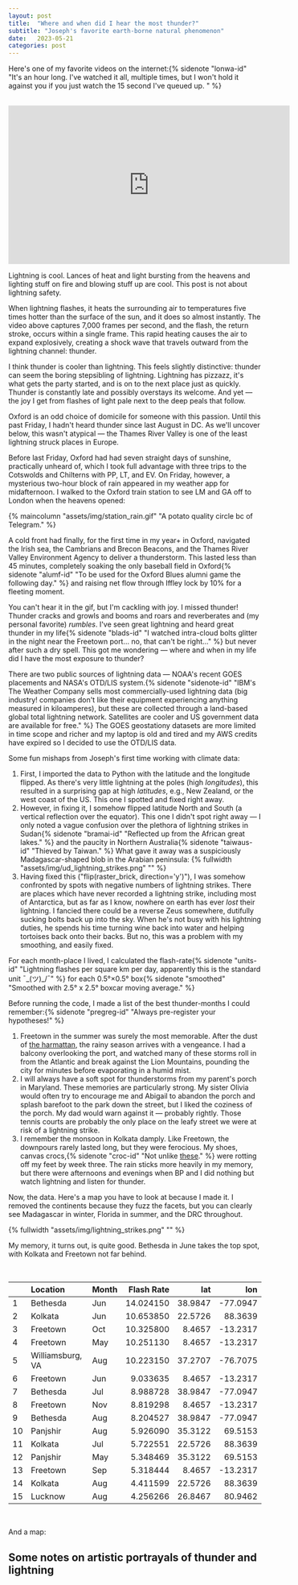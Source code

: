 ```yaml
---
layout: post
title:  "Where and when did I hear the most thunder?"
subtitle: "Joseph's favorite earth-borne natural phenomenon"
date:   2023-05-21
categories: post
---
```


Here's one of my favorite videos on the internet:{% sidenote "lonwa-id" "It's an hour long. I've watched it all, multiple times, but I won't hold it against you if you just watch the 15 second I've queued up. " %}

<br>

<iframe width="560" height="315" src="https://www.youtube.com/embed/2QRjwEYr9E8?start=1016" title="YouTube video player" frameborder="0" allow="accelerometer; autoplay; clipboard-write; encrypted-media; gyroscope; picture-in-picture; web-share" allowfullscreen></iframe>

<br> 

Lightning is cool. Lances of heat and light bursting from the heavens and lighting stuff on fire and blowing stuff up are cool. This post is not about lightning safety. 

When lightning flashes, it heats the surrounding air to temperatures five times hotter than the surface of the sun, and it does so almost instantly. The video above captures 7,000 frames per second, and the flash, the return stroke, occurs within a single frame. This rapid heating causes the air to expand explosively, creating a shock wave that travels outward from the lightning channel: thunder. 

I think thunder is cooler than lightning. This feels slightly distinctive: thunder can seem the boring stepsibling of lightning. Lightning has pizzazz, it's what gets the party started, and is on to the next place just as quickly. Thunder is constantly late and possibly overstays its welcome. And yet — the joy I get from flashes of light pale next to the deep peals that follow.

Oxford is an odd choice of domicile for someone with this passion. Until this past Friday, I hadn't heard thunder since last August in DC. As we'll uncover below, this wasn't atypical — the Thames River Valley is one of the least lightning struck places in Europe. 

Before last Friday, Oxford had had seven straight days of sunshine, practically unheard of, which I took full advantage with three trips to the Cotswolds and Chilterns with PP, LT, and EV. On Friday, however, a mysterious two-hour block of rain appeared in my weather app for midafternoon. I walked to the Oxford train station to see LM and GA off to London when the heavens opened: 

{% maincolumn "assets/img/station_rain.gif" "A potato quality circle bc of Telegram." %}

A cold front had finally, for the first time in my year+ in Oxford, navigated the Irish sea, the Cambrians and Brecon Beacons, and the Thames River Valley Environment Agency to deliver a thunderstorm. This lasted less than 45 minutes, completely soaking the only baseball field in Oxford{% sidenote "alumf-id" "To be used for the Oxford Blues alumni game the following day." %} and raising net flow through Iffley lock by 10% for a fleeting moment. 

You can't hear it in the gif, but I'm cackling with joy. I missed thunder! Thunder cracks and growls and booms and roars and reverberates and (my personal favorite) *rumbles*. I've seen great lightning and heard great thunder in my life{% sidenote "blads-id" "I watched intra-cloud bolts glitter in the night near the Freetown port... no, that can't be right..." %} but never after such a dry spell. This got me wondering — where and when in my life did I have the most exposure to thunder? 

There are two public sources of lightning data — NOAA's recent GOES placements and NASA's OTD/LIS system.{% sidenote "sidenote-id" "IBM's The Weather Company sells most commercially-used lightning data (big industry! companies don't like their equipment experiencing anything measured in kiloamperes), but these are collected through a land-based global total lightning network. Satellites are cooler and US government data are available for free." %} The GOES geostationy datasets are more limited in time scope and richer and my laptop is old and tired and my AWS credits have expired so I decided to use the OTD/LIS data.

Some fun mishaps from Joseph's first time working with climate data:  

1. First, I imported the data to Python with the latitude and the longitude flipped. As there's very little lightning at the poles (high *longitudes*), this resulted in a surprising gap at high *latitudes*, e.g., New Zealand, or the west coast of the US. This one I spotted and fixed right away. 
2. However, in fixing it, I somehow flipped latitude North and South (a vertical reflection over the equator). This one I didn't spot right away — I only noted a vague confusion over the plethora of lightning strikes in Sudan{% sidenote "bramai-id" "Reflected up from the African great lakes." %} and the paucity in Northern Australia{% sidenote "taiwaus-id" "Thieved by Taiwan." %} What gave it away was a suspiciously Madagascar-shaped blob in the Arabian peninsula:
{% fullwidth "assets/img/ud_lightning_strikes.png" "" %}
3. Having fixed this ("flip(raster_brick, direction='y')"),  I was somehow confronted by spots with negative numbers of lightning strikes. There are places which have never recorded a lightning strike, including most of Antarctica, but as far as I know, nowhere on earth has ever *lost* their lightning. I fancied there could be a reverse Zeus somewhere, dutifully sucking bolts back up into the sky. When he's not busy with his lightning duties, he spends his time turning wine back into water and helping tortoises back onto their backs. But no, this was a problem with my smoothing, and easily fixed. 

For each month-place I lived, I calculated the flash-rate{% sidenote "units-id" "Lightning flashes per square km per day, apparently this is the standard unit ¯\_(ツ)_/¯" %} for each 0.5°×0.5° box{% sidenote "smoothed" "Smoothed with 2.5° x 2.5° boxcar moving average." %}

Before running the code, I made a list of the best thunder-months I could remember:{% sidenote "pregreg-id" "Always pre-register your hypotheses!" %} 

1. Freetown in the summer was surely the most memorable. After the dust of [the harmattan](https://en.wikipedia.org/wiki/Harmattan), the rainy season arrives with a vengeance. I had a balcony overlooking the port, and watched many of these storms roll in from the Atlantic and break against the Lion Mountains, pounding the city for minutes before evaporating in a humid mist.
2. I will always have a soft spot for thunderstorms from my parent's porch in Maryland. These memories are particularly strong. My sister Olivia would often try to encourage me and Abigail to abandon the porch and splash barefoot to the park down the street, but I liked the coziness of the porch. My dad would warn against it — probably rightly. Those tennis courts are probably the only place on the leafy street we were at risk of a lightning strike. 
3. I remember the monsoon in Kolkata damply. Like Freetown, the downpours rarely lasted long, but they were ferocious. My shoes, canvas crocs,{% sidenote "croc-id" "Not unlike [these](https://www.amazon.co.uk/Crocs-Classic-Sandals-Leisure-Sportwear/dp/B08G11G3QW)." %} were rotting off my feet by week three. The rain sticks more heavily in my memory, but there were afternoons and evenings when BP and I did nothing but watch lightning and listen for thunder. 

Now, the data. Here's a map you have to look at because I made it. I removed the continents because they fuzz the facets, but you can clearly see Madagascar in winter, Florida in summer, and the DRC throughout. 

{% fullwidth "assets/img/lightning_strikes.png" "" %}

My memory, it turns out, is quite good. Bethesda in June takes the top spot, with Kolkata and Freetown not far behind. 

<br>

|   |Location         |Month | Flash Rate|     lat|      lon|
|:--|:----------------|:-----|----------:|-------:|--------:|
|1  |Bethesda         |Jun   |  14.024150| 38.9847| -77.0947|
|2  |Kolkata          |Jun   |  10.653850| 22.5726|  88.3639|
|3  |Freetown         |Oct   |  10.325800|  8.4657| -13.2317|
|4  |Freetown         |May   |  10.251130|  8.4657| -13.2317|
|5  |Williamsburg, VA |Aug   |  10.223150| 37.2707| -76.7075|
|6  |Freetown         |Jun   |   9.033635|  8.4657| -13.2317|
|7  |Bethesda         |Jul   |   8.988728| 38.9847| -77.0947|
|8  |Freetown         |Nov   |   8.819298|  8.4657| -13.2317|
|9  |Bethesda         |Aug   |   8.204527| 38.9847| -77.0947|
|10 |Panjshir         |Aug   |   5.926090| 35.3122|  69.5153|
|11 |Kolkata          |Jul   |   5.722551| 22.5726|  88.3639|
|12 |Panjshir         |May   |   5.348469| 35.3122|  69.5153|
|13 |Freetown         |Sep   |   5.318444|  8.4657| -13.2317|
|14 |Kolkata          |Aug   |   4.411599| 22.5726|  88.3639|
|15 |Lucknow          |Aug   |   4.256266| 26.8467|  80.9462|

<br>

And a map:




## Some notes on artistic portrayals of thunder and lightning






